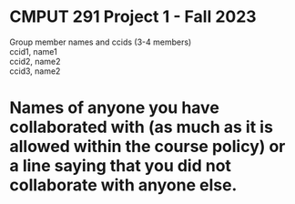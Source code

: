 # CMPUT 291 Project 1 - Fall 2023  
Group member names and ccids (3-4 members)  
  ccid1, name1  
  ccid2, name2  
  ccid3, name2  

# Names of anyone you have collaborated with (as much as it is allowed within the course policy) or a line saying that you did not collaborate with anyone else.  
